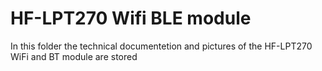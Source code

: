 # HF-LPT270 Wifi BLE module
In this folder the technical documentetion and pictures of the HF-LPT270 WiFi and BT module are stored
